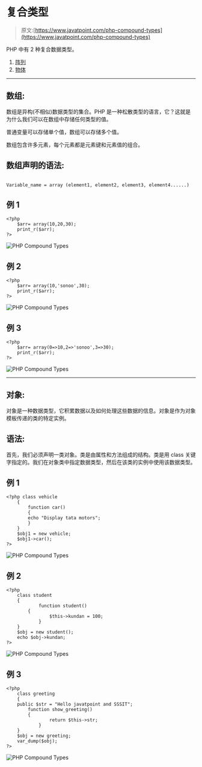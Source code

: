 # 复合类型

> 原文:[https://www.javatpoint.com/php-compound-types](https://www.javatpoint.com/php-compound-types)

PHP 中有 2 种复合数据类型。

1.  [阵列](#array)
2.  [物体](#object)

* * *

## 数组:

数组是异构(不相似)数据类型的集合。PHP 是一种松散类型的语言，它？这就是为什么我们可以在数组中存储任何类型的值。

普通变量可以存储单个值，数组可以存储多个值。

数组包含许多元素，每个元素都是元素键和元素值的组合。

## 数组声明的语法:

```

Variable_name = array (element1, element2, element3, element4......)

```

## 例 1

```
<?php
	$arr= array(10,20,30);
	print_r($arr);
?>

```

![PHP Compound Types](../Images/5eff1ce1dc63cd313e5961153cd149f2.png)

## 例 2

```
<?php
	$arr= array(10,'sonoo',30);
	print_r($arr);
?>

```

![PHP Compound Types](../Images/1590a1660fefed4ebb867f5a4a710df6.png)

## 例 3

```
<?php
	$arr= array(0=>10,2=>'sonoo',3=>30);
	print_r($arr);
?>

```

![PHP Compound Types](../Images/a9ea3097943c94df14095517f447cdf2.png)

* * *

## 对象:

对象是一种数据类型，它积累数据以及如何处理这些数据的信息。对象是作为对象模板传递的类的特定实例。

## 语法:

首先，我们必须声明一类对象。类是由属性和方法组成的结构。类是用 class 关键字指定的。我们在对象类中指定数据类型，然后在该类的实例中使用该数据类型。

## 例 1

```
<?php class vehicle
	{
		function car()
		{         
		echo "Display tata motors";
		}
	}
	$obj1 = new vehicle;
	$obj1->car(); 
?>

```

![PHP Compound Types](../Images/1a2829808f124de2324435ea091aaf3a.png)

## 例 2

```
<?php
	class student 
	{
    		function student() 
		{
        		$this->kundan = 100;
    		}
	}	
	$obj = new student();
	echo $obj->kundan;
?>

```

![PHP Compound Types](../Images/38fefaed3ef9e6f0af69ba7719540cbe.png)

## 例 3

```
<?php
	class greeting
	{
	public $str = "Hello javatpoint and SSSIT";
		function show_greeting()
		{
        		return $this->str;
    		}
	}
	$obj = new greeting;
	var_dump($obj);
?>

```

![PHP Compound Types](../Images/dccd8091fd5bbab6ff8d7cde4d776f62.png)